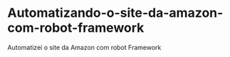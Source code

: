 # Automatizando-o-site-da-amazon-com-robot-framework
 Automatizei o site da Amazon com robot Framework
